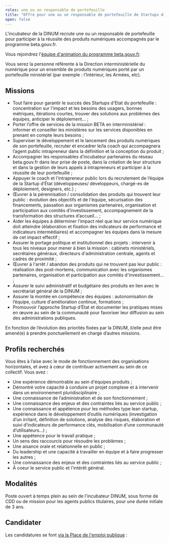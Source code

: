 ```yaml
---
roles: une ou un responsable de portefeuille
title: "Offre pour une ou un responsable de portefeuille de Startups d'Etat"
open: false
---
```


L'incubateur de la DINUM recrute une ou un responsable de portefeuille pour participer à la réussite des produits numériques accompagnés par le programme beta.gouv.fr.

<!--more-->

Vous rejoindrez l'[équipe d'animation du programme beta.gouv.fr](https://doc.incubateur.net/communaute/travailler-a-beta-gouv/je-minforme-sur-la-vie-de-la-communaute/equipe-danimation). 

Vous serez la personne référente à la Direction interministérielle du numérique pour un ensemble de produits numériques porté par un portefeuille ministériel (par exemple : l'Intérieur, les Armées, etc). 

## Missions
- Tout faire pour garantir le succès des Startups d'Etat du portefeuille : concentration sur l'impact et les besoins des usagers, bonnes métriques, itérations courtes, trouver des solutions aux problèmes des équipes, anticiper le déploiement… ;
- Porter l’offre de services de la mission BETA en interministériel : informer et conseiller les ministères sur les services disponibles en prenant en compte leurs besoins ;
- Superviser le développement et le lancement des produits numériques de son portefeuille, recruter et encadrer le/la coach qui accompagnera l’agent public intrapreneur dans la définition et la conception du produit ;
- Accompagner les responsables d’incubateur partenaires du réseau beta.gouv.fr dans leur prise de poste, dans la création de leur structure et dans la gestion de leurs appels à intrapreneurs et participer à la réussite de leur portefeuille ;
- Appuyer le coach et l’intrapreneur public lors du recrutement de l’équipe de la Startup d’État (développeuses/ développeurs, chargé-es de déploiement, designers, etc.) ;
- Œuvrer à la pérennisation / consolidation des produits qui trouvent leur public : évolution des objectifs et de l'équipe, sécurisation des financements, passation aux organismes partenaires, organisation et participation aux comités d’investissement, accompagnement de la transformation des structures d’accueil… ;
- Aider les équipes à déterminer l’impact réel que leur service numérique doit atteindre (élaboration et fixation des indicateurs de performance et indicateurs intermédiaires) et accompagner les équipes dans la mesure de cet impact effectif ;
- Assurer le portage politique et institutionnel des projets : intervenir à tous les niveaux pour mener à bien la mission : cabinets ministériels, secrétaires généraux, directeurs d'administration centrale, agents et cadres de proximité ;
- Œuvrer à l'arrêt / abandon des produits qui ne trouvent pas leur public : réalisation des post-mortems, communication avec les organismes partenaires, organisation et participation aux comités d'investissement… ;
- Assurer le suivi administratif et budgétaire des produits en lien avec le secrétariat général de la DINUM ;
- Assurer la montée en compétence des équipes : autonomisation de l’équipe, culture d'amélioration continue, formations ;
- Promouvoir l’approche Startup d’État et documenter les pratiques mises en œuvre au sein de la communauté pour favoriser leur diffusion au sein des administrations publiques.

En fonction de l’évolution des priorités fixées par la DINUM, il/elle peut être amené(e) à prendre ponctuellement en charge d’autres missions.

## Profils recherchés

Vous êtes à l’aise avec le mode de fonctionnement des organisations horizontales, et avez à cœur de contribuer activement au sein de ce collectif.
Vous avez :
- Une expérience démontrable au sein d'équipes produits ;
- Démontré votre capacité à conduire un projet complexe et à intervenir dans un environnement pluridisciplinaire ;
- Une connaissance de l’administration et de son fonctionnement ;
- Une connaissance des enjeux et des contraintes liés au service public ;
- Une connaissance et appétence pour les méthodes type lean startup, expérience dans le développement d’outils numériques (investigation d’un irritant, définition de solutions, analyse des risques, élaboration et suivi d’indicateurs de performance clés, mobilisation d’une communauté d’utilisateurs…) ;
- Une appétence pour le travail pratique ;
- Un sens des raccourcis pour résoudre les problèmes ;
- Une aisance orale et relationnelle en public ;
- Du leadership et une capacité à travailler en équipe et à faire progresser les autres ;
- Une connaissance des enjeux et des contraintes liés au service public ;
- À coeur le service public et l'intérêt général.

## Modalités
Poste ouvert à temps plein au sein de l'incubateur DINUM, sous forme de CDD ou de mission pour les agents publics titulaires, pour une durée initiale de 3 ans.

## Candidater
Les candidatures se font [via la Place de l'emploi publique](https://place-emploi-public.gouv.fr/offre-emploi/responsable-d-un-portefeuille-de-startups-d-tat-hf-reference-2021-614429/) : 
